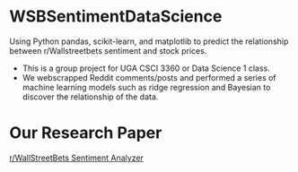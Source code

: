 # WSBSentimentDataScience
Using Python pandas, scikit-learn, and matplotlib to predict the relationship between r/Wallstreetbets sentiment and stock prices.

* This is a group project for UGA CSCI 3360 or Data Science 1 class.
* We webscrapped Reddit comments/posts and performed a series of machine learning models such as ridge regression and Bayesian to discover the relationship of the data.
 

# Our Research Paper *<Please Click>*
[r/WallStreetBets Sentiment Analyzer](https://drive.google.com/file/d/1VkaRAKsLlO3ebpmFYt-b72TsTpt4QN60/view)


